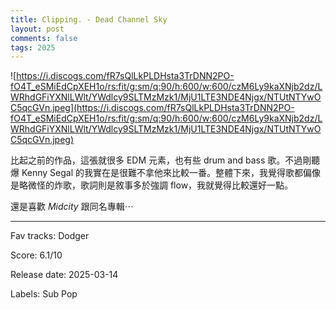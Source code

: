 ```yaml
---
title: Clipping. - Dead Channel Sky
layout: post
comments: false
tags: 2025
---
```


![https://i.discogs.com/fR7sQlLkPLDHsta3TrDNN2PO-fO4T_eSMiEdCpXEH1o/rs:fit/g:sm/q:90/h:600/w:600/czM6Ly9kaXNjb2dz/LWRhdGFiYXNlLWlt/YWdlcy9SLTMzMzk1/MjU1LTE3NDE4Njgx/NTUtNTYwOC5qcGVn.jpeg](https://i.discogs.com/fR7sQlLkPLDHsta3TrDNN2PO-fO4T_eSMiEdCpXEH1o/rs:fit/g:sm/q:90/h:600/w:600/czM6Ly9kaXNjb2dz/LWRhdGFiYXNlLWlt/YWdlcy9SLTMzMzk1/MjU1LTE3NDE4Njgx/NTUtNTYwOC5qcGVn.jpeg)

比起之前的作品，這張就很多 EDM 元素，也有些 drum and bass 歌。不過剛聽爆 Kenny Segal 的我實在是很難不拿他來比較一番。整體下來，我覺得歌都偏像是略微怪的炸歌，歌詞則是敘事多於強調 flow，我就覺得比較還好一點。

還是喜歡 _Midcity_ 跟同名專輯⋯

---

Fav tracks: Dodger

Score: 6.1/10

Release date: 2025-03-14

Labels: Sub Pop


